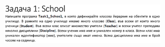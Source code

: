 
![](https://github.com/Aftohtont/Swift-Home-Work/blob/master/Java/Introduction_01/Introduction/oopprinciplesextrafeature/feature1.PNG)
